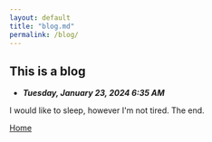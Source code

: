 ```yaml
---
layout: default
title: "blog.md"
permalink: /blog/
---
```


## This is a blog
- ***Tuesday, January 23, 2024 6:35 AM***

I would like to sleep, however I'm not tired. The end.

[Home](/)
